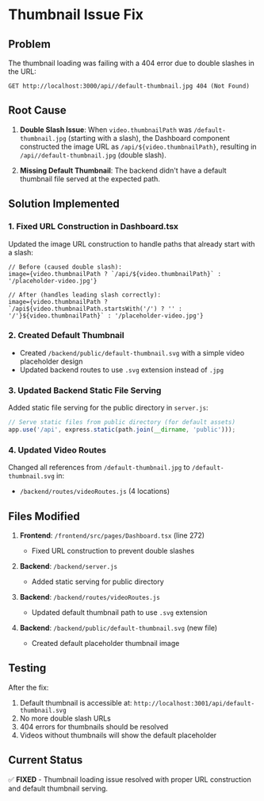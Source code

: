 # Thumbnail Issue Fix

## Problem
The thumbnail loading was failing with a 404 error due to double slashes in the URL:
```
GET http://localhost:3000/api//default-thumbnail.jpg 404 (Not Found)
```

## Root Cause
1. **Double Slash Issue**: When `video.thumbnailPath` was `/default-thumbnail.jpg` (starting with a slash), the Dashboard component constructed the image URL as `/api/${video.thumbnailPath}`, resulting in `/api//default-thumbnail.jpg` (double slash).

2. **Missing Default Thumbnail**: The backend didn't have a default thumbnail file served at the expected path.

## Solution Implemented

### 1. Fixed URL Construction in Dashboard.tsx
Updated the image URL construction to handle paths that already start with a slash:

```tsx
// Before (caused double slash):
image={video.thumbnailPath ? `/api/${video.thumbnailPath}` : '/placeholder-video.jpg'}

// After (handles leading slash correctly):
image={video.thumbnailPath ? `/api${video.thumbnailPath.startsWith('/') ? '' : '/'}${video.thumbnailPath}` : '/placeholder-video.jpg'}
```

### 2. Created Default Thumbnail
- Created `/backend/public/default-thumbnail.svg` with a simple video placeholder design
- Updated backend routes to use `.svg` extension instead of `.jpg`

### 3. Updated Backend Static File Serving
Added static file serving for the public directory in `server.js`:
```javascript
// Serve static files from public directory (for default assets)
app.use('/api', express.static(path.join(__dirname, 'public')));
```

### 4. Updated Video Routes
Changed all references from `/default-thumbnail.jpg` to `/default-thumbnail.svg` in:
- `/backend/routes/videoRoutes.js` (4 locations)

## Files Modified

1. **Frontend**: `/frontend/src/pages/Dashboard.tsx` (line 272)
   - Fixed URL construction to prevent double slashes

2. **Backend**: `/backend/server.js`
   - Added static serving for public directory

3. **Backend**: `/backend/routes/videoRoutes.js`
   - Updated default thumbnail path to use `.svg` extension

4. **Backend**: `/backend/public/default-thumbnail.svg` (new file)
   - Created default placeholder thumbnail image

## Testing

After the fix:
1. Default thumbnail is accessible at: `http://localhost:3001/api/default-thumbnail.svg`
2. No more double slash URLs
3. 404 errors for thumbnails should be resolved
4. Videos without thumbnails will show the default placeholder

## Current Status
✅ **FIXED** - Thumbnail loading issue resolved with proper URL construction and default thumbnail serving.
